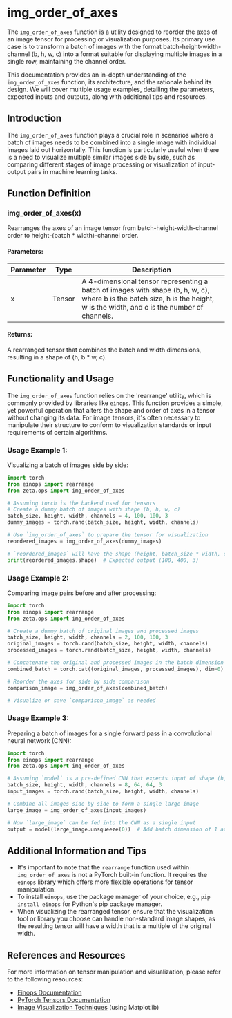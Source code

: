 # img_order_of_axes

The `img_order_of_axes` function is a utility designed to reorder the axes of an image tensor for processing or visualization purposes. Its primary use case is to transform a batch of images with the format batch-height-width-channel (b, h, w, c) into a format suitable for displaying multiple images in a single row, maintaining the channel order.

This documentation provides an in-depth understanding of the `img_order_of_axes` function, its architecture, and the rationale behind its design. We will cover multiple usage examples, detailing the parameters, expected inputs and outputs, along with additional tips and resources.

## Introduction

The `img_order_of_axes` function plays a crucial role in scenarios where a batch of images needs to be combined into a single image with individual images laid out horizontally. This function is particularly useful when there is a need to visualize multiple similar images side by side, such as comparing different stages of image processing or visualization of input-output pairs in machine learning tasks.

## Function Definition

### img_order_of_axes(x)

Rearranges the axes of an image tensor from batch-height-width-channel order to height-(batch * width)-channel order.

#### Parameters:

| Parameter | Type        | Description |
|-----------|-------------|-------------|
| x         | Tensor      | A 4-dimensional tensor representing a batch of images with shape (b, h, w, c), where b is the batch size, h is the height, w is the width, and c is the number of channels. |

#### Returns:
A rearranged tensor that combines the batch and width dimensions, resulting in a shape of (h, b * w, c).

## Functionality and Usage

The `img_order_of_axes` function relies on the 'rearrange' utility, which is commonly provided by libraries like `einops`. This function provides a simple, yet powerful operation that alters the shape and order of axes in a tensor without changing its data. For image tensors, it's often necessary to manipulate their structure to conform to visualization standards or input requirements of certain algorithms.

### Usage Example 1:

Visualizing a batch of images side by side:

```python
import torch
from einops import rearrange
from zeta.ops import img_order_of_axes

# Assuming torch is the backend used for tensors
# Create a dummy batch of images with shape (b, h, w, c)
batch_size, height, width, channels = 4, 100, 100, 3
dummy_images = torch.rand(batch_size, height, width, channels)

# Use `img_order_of_axes` to prepare the tensor for visualization
reordered_images = img_order_of_axes(dummy_images)

# `reordered_images` will have the shape (height, batch_size * width, channels)
print(reordered_images.shape)  # Expected output (100, 400, 3)
```

### Usage Example 2:

Comparing image pairs before and after processing:

```python
import torch
from einops import rearrange
from zeta.ops import img_order_of_axes

# Create a dummy batch of original images and processed images
batch_size, height, width, channels = 2, 100, 100, 3
original_images = torch.rand(batch_size, height, width, channels)
processed_images = torch.rand(batch_size, height, width, channels)

# Concatenate the original and processed images in the batch dimension
combined_batch = torch.cat((original_images, processed_images), dim=0)

# Reorder the axes for side by side comparison
comparison_image = img_order_of_axes(combined_batch)

# Visualize or save `comparison_image` as needed
```

### Usage Example 3:

Preparing a batch of images for a single forward pass in a convolutional neural network (CNN):

```python
import torch
from einops import rearrange
from zeta.ops import img_order_of_axes

# Assuming `model` is a pre-defined CNN that expects input of shape (h, w, c)
batch_size, height, width, channels = 8, 64, 64, 3
input_images = torch.rand(batch_size, height, width, channels)

# Combine all images side by side to form a single large image
large_image = img_order_of_axes(input_images)

# Now `large_image` can be fed into the CNN as a single input
output = model(large_image.unsqueeze(0))  # Add batch dimension of 1 at the beginning
```

## Additional Information and Tips

- It's important to note that the `rearrange` function used within `img_order_of_axes` is not a PyTorch built-in function. It requires the `einops` library which offers more flexible operations for tensor manipulation.
- To install `einops`, use the package manager of your choice, e.g., `pip install einops` for Python's pip package manager.
- When visualizing the rearranged tensor, ensure that the visualization tool or library you choose can handle non-standard image shapes, as the resulting tensor will have a width that is a multiple of the original width.

## References and Resources

For more information on tensor manipulation and visualization, please refer to the following resources:

- [Einops Documentation](https://einops.rocks/)
- [PyTorch Tensors Documentation](https://pytorch.org/docs/stable/tensors.html)
- [Image Visualization Techniques](https://matplotlib.org/3.1.1/gallery/images_contours_and_fields/image_demo.html) (using Matplotlib)
